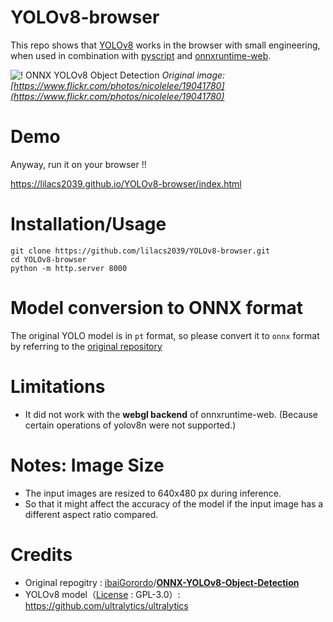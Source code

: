 # YOLOv8-browser

This repo shows that [YOLOv8](https://github.com/ultralytics/ultralytics) works in the browser with small engineering, when used in combination with [pyscript](https://pyscript.net/) and [onnxruntime-web](https://www.npmjs.com/package/onnxruntime-web).

![! ONNX YOLOv8 Object Detection](https://github.com/ibaiGorordo/ONNX-YOLOv8-Object-Detection/raw/main/doc/img/detected_objects.jpg)
*Original image: [https://www.flickr.com/photos/nicolelee/19041780](https://www.flickr.com/photos/nicolelee/19041780)*



# Demo

Anyway, run it on your browser !!

https://lilacs2039.github.io/YOLOv8-browser/index.html


# Installation/Usage
```shell
git clone https://github.com/lilacs2039/YOLOv8-browser.git
cd YOLOv8-browser
python -m http.server 8000
```


# Model conversion to ONNX format

The original YOLO model is in `pt` format, so please convert it to `onnx` format by referring to the [original repository](https://github.com/ibaiGorordo/ONNX-YOLOv8-Object-Detection)



# Limitations

- It did not work with the **webgl backend** of onnxruntime-web. (Because certain operations of yolov8n were not supported.)



# Notes: Image Size

- The input images are resized to 640x480 px during inference.
- So that it might affect the accuracy of the model if the input image has a different aspect ratio compared.



# Credits

- Original repogitry : [ibaiGorordo](https://github.com/ibaiGorordo)/**[ONNX-YOLOv8-Object-Detection](https://github.com/ibaiGorordo/ONNX-YOLOv8-Object-Detection)**
- YOLOv8 model（[License](https://github.com/ultralytics/ultralytics/blob/main/LICENSE) : GPL-3.0）: https://github.com/ultralytics/ultralytics



